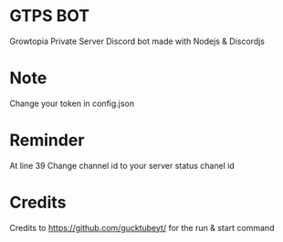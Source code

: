 # GTPS BOT
Growtopia Private Server Discord bot made with Nodejs & Discordjs
# Note
Change your token in config.json
# Reminder
At line 39 Change channel id to your server status chanel id
# Credits
Credits to https://github.com/gucktubeyt/ for the run & start command
